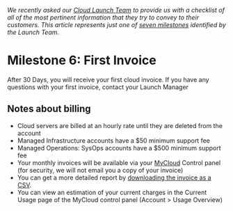 *We recently asked our [Cloud Launch Team](http://www.rackspace.com/blog/an-insiders-look-at-the-cloud-launch-team/) to provide us with a checklist of all of the most pertinent information that they try to convey to their customers. This article represents just one of [seven milestones](getting_started_master_article.md) identified by the Launch Team.*

# Milestone 6: First Invoice

After 30 Days, you will receive your first cloud invoice. If you have any questions with your first invoice, contact your Launch Manager

## Notes about billing

* Cloud servers are billed at an hourly rate until they are deleted from the account
* Managed Infrastructure accounts have a $50 minimum support fee
* Managed Operations: SysOps accounts have a $500 minimum support fee
* Your monthly invoices will be available via your [MyCloud](https://mycloud.rackspace.com) Control panel (for security, we will not email you a copy of your invoice)
* You can get a more detailed report by [downloading the invoice as a CSV](https://community.rackspace.com/products/f/25/t/4950).
* You can view an estimation of your current charges in the Current Usage page of the MyCloud control panel (Account > Usage Overview)
